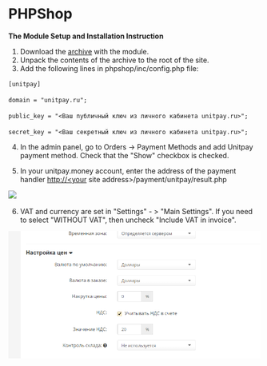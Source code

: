 # PHPShop

**The Module Setup and Installation Instruction**

1. Download the [archive](https://github.com/unitpay/phpshop-module/archive/master.zip) with the module.
2. Unpack the contents of the archive to the root of the site.
3. Add the following lines in phpshop/inc/config.php file:

```text
[unitpay]

domain = "unitpay.ru";

public_key = "<Ваш публичный ключ из личного кабинета unitpay.ru>";

secret_key = "<Ваш секретный ключ из личного кабинета unitpay.ru>";
```

4. In the admin panel, go to Orders -&gt; Payment Methods and add Unitpay payment method. Check that the "Show" checkbox is checked.

5. In your unitpay.money account, enter the address of the payment handler [http://&lt;your](http://<your) site address&gt;/payment/unitpay/result.php

![](../../.gitbook/assets/1%20%2814%29.png)

6. VAT and currency are set in "Settings" - &gt; "Main Settings". If you need to select "WITHOUT VAT", then uncheck "Include VAT in invoice".

![](../../.gitbook/assets/php3.png)

